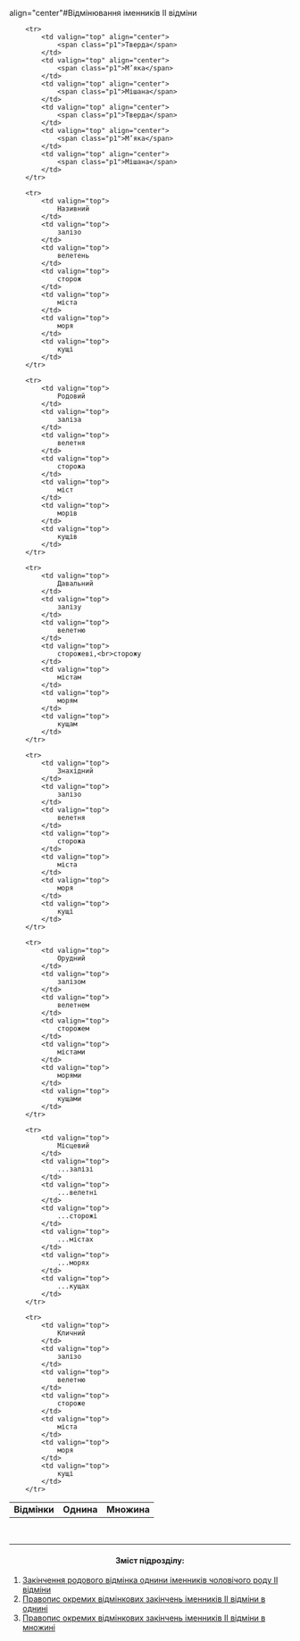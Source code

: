  align="center"#Вiдмiнювання iменникiв II вiдмiни


<table>
    <body>
        <tr>
            <td rowspan="2" align="center" valign="top">
                <b>Відмінки</b>
            </td>  
            <td colspan="3" align="center" valign="top">
                <b>Однина</b>
            </td>
            <td colspan="3" align="center" valign="top">
                <b>Множина</b>
            </td>                     
        </tr>

        <tr>
            <td valign="top" align="center">
                <span class="p1">Тверда</span>
            </td>
            <td valign="top" align="center">
                <span class="p1">М’яка</span>
            </td>
            <td valign="top" align="center">
                <span class="p1">Мішана</span>
            </td>  
            <td valign="top" align="center">
                <span class="p1">Тверда</span>
            </td>
            <td valign="top" align="center">
                <span class="p1">М’яка</span>
            </td>
            <td valign="top" align="center">
                <span class="p1">Мішана</span>
            </td>                  
        </tr>

        <tr>
        	<td valign="top">
                Називний
            </td>
            <td valign="top">
                залізо
            </td>
            <td valign="top">
                велетень
            </td>
            <td valign="top">
                сторож
            </td>  
            <td valign="top">
                міста
            </td>
            <td valign="top">
                моря
            </td>
            <td valign="top">
                кущі
            </td>                  
        </tr>

        <tr>
        	<td valign="top">
                Родовий
            </td>
            <td valign="top">
                заліза
            </td>
            <td valign="top">
                велетня
            </td>
            <td valign="top">
                сторожа
            </td>  
            <td valign="top">
                міст
            </td>
            <td valign="top">
                морів
            </td>
            <td valign="top">
                кущів
            </td>                  
        </tr>

        <tr>
        	<td valign="top">
                Давальний
            </td>
            <td valign="top">
                залізу
            </td>
            <td valign="top">
                велетню
            </td>
            <td valign="top">
                сторожеві,<br>сторожу
            </td>  
            <td valign="top">
                містам
            </td>
            <td valign="top">
                морям
            </td>
            <td valign="top">
                кущам
            </td>                  
        </tr>

        <tr>
        	<td valign="top">
                Знахідний
            </td>
            <td valign="top">
                залізо
            </td>
            <td valign="top">
                велетня
            </td>
            <td valign="top">
                сторожа
            </td>  
            <td valign="top">
                міста
            </td>
            <td valign="top">
                моря
            </td>
            <td valign="top">
                кущі
            </td>                  
        </tr>

        <tr>
        	<td valign="top">
                Орудний
            </td>
            <td valign="top">
                залізом
            </td>
            <td valign="top">
                велетнем
            </td>
            <td valign="top">
                сторожем
            </td>  
            <td valign="top">
                містами
            </td>
            <td valign="top">
                морями
            </td>
            <td valign="top">
                кущами
            </td>                  
        </tr>

        <tr>
        	<td valign="top">
                Місцевий
            </td>
            <td valign="top">
                ...залізі
            </td>
            <td valign="top">
                ...велетні
            </td>
            <td valign="top">
                ...сторожі
            </td>  
            <td valign="top">
                ...містах
            </td>
            <td valign="top">
                ...морях
            </td>
            <td valign="top">
                ...кущах
            </td>                  
        </tr>

        <tr>
        	<td valign="top">
                Кличний
            </td>
            <td valign="top">
                залізо
            </td>
            <td valign="top">
                велетню
            </td>
            <td valign="top">
                стороже
            </td>  
            <td valign="top">
                міста
            </td>
            <td valign="top">
                моря
            </td>
            <td valign="top">
                кущі
            </td>                  
        </tr>
</body>
</table>

<br>
<hr>
<center><h4>Зміст підрозділу:</h4></center>

1. [Закiнчення родового вiдмiнка однини iменникiв чоловiчого роду II вiдмiни](zakinchennya_rodovogo_vidminka_odnini.html)
2. [Правопис окремих вiдмiнкових закiнчень iменникiв II вiдмiни в однинi](pravopis_okrremih_vidminkovih_znachen_II_vidmini_v_odnini.html)
3. [Правопис окремих вiдмiнкових закiнчень iменникiв II вiдмiни в множинi](pravopis_okrremih_vidminkovih_znachen_II_vidmini_v_mnojini.html)